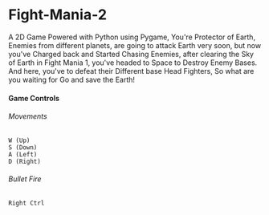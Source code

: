 # Fight-Mania-2
A 2D Game Powered with Python using Pygame, You're Protector of Earth, Enemies from different planets, are going to attack Earth very soon, but now you've Charged back and Started Chasing Enemies, after clearing the Sky of Earth in Fight Mania 1, you've headed to Space to Destroy Enemy Bases. And here, you've to defeat their Different base Head Fighters, So what are you waiting for Go and save the Earth!

#### Game Controls
###### Movements
```
W (Up)
S (Down)
A (Left)
D (Right)
```
###### Bullet Fire
```
Right Ctrl
```
